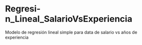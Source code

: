 # Regresi-n_Lineal_SalarioVsExperiencia
Modelo de regresión lineal simple para data de salario vs años de experiencia

